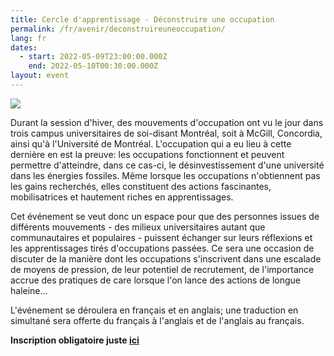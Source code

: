 ```yaml
---
title: Cercle d'apprentissage - Déconstruire une occupation
permalink: /fr/avenir/deconstruireuneoccupation/
lang: fr
dates:
  - start: 2022-05-09T23:00:00.000Z
    end: 2022-05-10T00:30:00.000Z
layout: event
---
```

![](/media/de_construire_une_occupation_600_200_px_.png)

Durant la session d'hiver, des mouvements d'occupation ont vu le jour dans trois campus universitaires de soi-disant Montréal, soit à McGill, Concordia, ainsi qu'à l'Université de Montréal. L'occupation qui a eu lieu à cette dernière en est la preuve: les occupations fonctionnent et peuvent permettre d'atteindre, dans ce cas-ci, le désinvestissement d'une université dans les énergies fossiles. Même lorsque les occupations n'obtiennent pas les gains recherchés, elles constituent des actions fascinantes, mobilisatrices et hautement riches en apprentissages. 

Cet événement se veut donc un espace pour que des personnes issues de différents mouvements - des milieux universitaires autant que communautaires et populaires - puissent échanger sur leurs réflexions et les apprentissages tirés d'occupations passées. Ce sera une occasion de discuter de la manière dont les occupations s'inscrivent dans une escalade de moyens de pression, de leur potentiel de recrutement, de l'importance accrue des pratiques de care lorsque l'on lance des actions de longue haleine...

L'événement se déroulera en français et en anglais; une traduction en simultané sera offerte du français à l'anglais et de l'anglais au français.

**Inscription obligatoire juste [ici](https://us02web.zoom.us/meeting/register/tZYod-uspzguGtahdhgPd_KY_TX7WfLYfW56)**